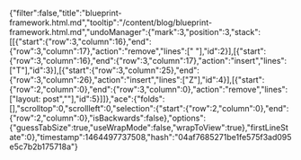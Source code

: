 {"filter":false,"title":"blueprint-framework.html.md","tooltip":"/content/blog/blueprint-framework.html.md","undoManager":{"mark":3,"position":3,"stack":[[{"start":{"row":3,"column":16},"end":{"row":3,"column":17},"action":"remove","lines":[" "],"id":2}],[{"start":{"row":3,"column":16},"end":{"row":3,"column":17},"action":"insert","lines":["T"],"id":3}],[{"start":{"row":3,"column":25},"end":{"row":3,"column":26},"action":"insert","lines":["Z"],"id":4}],[{"start":{"row":2,"column":0},"end":{"row":3,"column":0},"action":"remove","lines":["layout: post",""],"id":5}]]},"ace":{"folds":[],"scrolltop":0,"scrollleft":0,"selection":{"start":{"row":2,"column":0},"end":{"row":2,"column":0},"isBackwards":false},"options":{"guessTabSize":true,"useWrapMode":false,"wrapToView":true},"firstLineState":0},"timestamp":1464497737508,"hash":"04af7685271be1fe575f3ad095e5c7b2b175718a"}